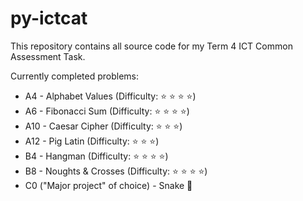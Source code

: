 # py-ictcat
This repository contains all source code for my Term 4 ICT Common Assessment Task.

Currently completed problems:
* A4 - Alphabet Values (Difficulty: :star: :star: :star: :star:)
* A6 - Fibonacci Sum (Difficulty: :star: :star: :star: :star:)
* A10 - Caesar Cipher (Difficulty: :star: :star: :star:)
* A12 - Pig Latin (Difficulty: :star: :star: :star:)
* B4 - Hangman (Difficulty: :star: :star: :star: :star:)
* B8 - Noughts & Crosses (Difficulty: :star: :star: :star: :star:)
* C0 ("Major project" of choice) - Snake :snake: